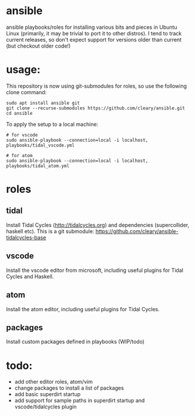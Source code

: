 # ansible
ansible playbooks/roles for installing various bits and pieces in Ubuntu Linux (primarily, it may be trivial to port it to other distros). I tend to track current releases, so don't expect support for versions older than current (but checkout older code!)

# usage:
This repository is now using git-submodules for roles, so use the following clone command:

```
sudo apt install ansible git
git clone --recurse-submodules https://github.com/cleary/ansible.git
cd ansible
```
To apply the setup to a local machine:

```
# for vscode
sudo ansible-playbook --connection=local -i localhost, playbooks/tidal_vscode.yml

# for atom
sudo ansible-playbook --connection=local -i localhost, playbooks/tidal_atom.yml
```

# roles

## tidal
Install Tidal Cycles (http://tidalcycles.org) and dependencies (supercollider, haskell etc).
This is a git submodule: https://github.com/cleary/ansible-tidalcycles-base

## vscode
Install the vscode editor from microsoft, including useful plugins for Tidal Cycles and Haskell.

## atom
Install the atom editor, including useful plugins for Tidal Cycles.

## packages
Install custom packages defined in playbooks (WIP/todo)

# todo:
* add other editor roles, atom/vim
* change packages to install a list of packages
* add basic superdirt startup
* add support for sample paths in superdirt startup and vscode/tidalcycles plugin
